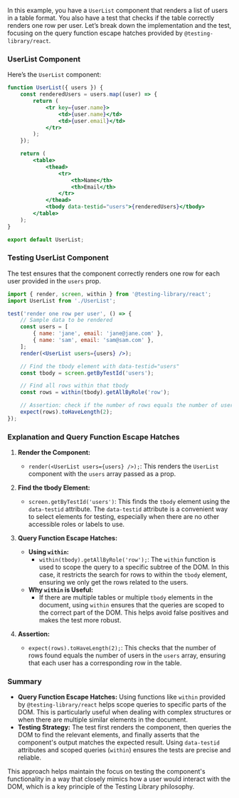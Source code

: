 In this example, you have a `UserList` component that renders a list of users in a table format. You also have a test that checks if the table correctly renders one row per user. Let’s break down the implementation and the test, focusing on the query function escape hatches provided by `@testing-library/react`.

### UserList Component

Here’s the `UserList` component:

```jsx
function UserList({ users }) {
    const renderedUsers = users.map((user) => {
        return (
            <tr key={user.name}>
                <td>{user.name}</td>
                <td>{user.email}</td>
            </tr>
        );
    });

    return (
        <table>
            <thead>
                <tr>
                    <th>Name</th>
                    <th>Email</th>
                </tr>
            </thead>
            <tbody data-testid="users">{renderedUsers}</tbody>
        </table>
    );
}

export default UserList;
```

### Testing UserList Component

The test ensures that the component correctly renders one row for each user provided in the `users` prop.

```jsx
import { render, screen, within } from '@testing-library/react';
import UserList from './UserList';

test('render one row per user', () => {
    // Sample data to be rendered
    const users = [
        { name: 'jane', email: 'jane@jane.com' },
        { name: 'sam', email: 'sam@sam.com' },
    ];
    render(<UserList users={users} />);

    // Find the tbody element with data-testid="users"
    const tbody = screen.getByTestId('users');

    // Find all rows within that tbody
    const rows = within(tbody).getAllByRole('row');

    // Assertion: check if the number of rows equals the number of users
    expect(rows).toHaveLength(2);
});
```

### Explanation and Query Function Escape Hatches

1. **Render the Component:**
   - `render(<UserList users={users} />);`: This renders the `UserList` component with the `users` array passed as a prop.

2. **Find the tbody Element:**
   - `screen.getByTestId('users')`: This finds the `tbody` element using the `data-testid` attribute. The `data-testid` attribute is a convenient way to select elements for testing, especially when there are no other accessible roles or labels to use.

3. **Query Function Escape Hatches:**
   - **Using `within`:**
     - `within(tbody).getAllByRole('row');`: The `within` function is used to scope the query to a specific subtree of the DOM. In this case, it restricts the search for rows to within the `tbody` element, ensuring we only get the rows related to the users.
   - **Why `within` is Useful:**
     - If there are multiple tables or multiple `tbody` elements in the document, using `within` ensures that the queries are scoped to the correct part of the DOM. This helps avoid false positives and makes the test more robust.

4. **Assertion:**
   - `expect(rows).toHaveLength(2);`: This checks that the number of rows found equals the number of users in the `users` array, ensuring that each user has a corresponding row in the table.

### Summary

- **Query Function Escape Hatches:** Using functions like `within` provided by `@testing-library/react` helps scope queries to specific parts of the DOM. This is particularly useful when dealing with complex structures or when there are multiple similar elements in the document.
- **Testing Strategy:** The test first renders the component, then queries the DOM to find the relevant elements, and finally asserts that the component's output matches the expected result. Using `data-testid` attributes and scoped queries (`within`) ensures the tests are precise and reliable.

This approach helps maintain the focus on testing the component's functionality in a way that closely mimics how a user would interact with the DOM, which is a key principle of the Testing Library philosophy.